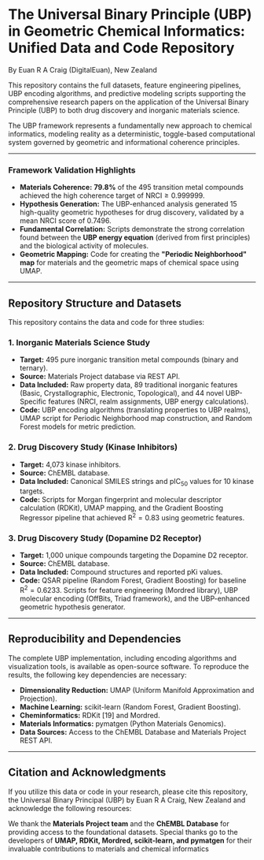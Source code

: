 # The Universal Binary Principle (UBP) in Geometric Chemical Informatics: Unified Data and Code Repository
By Euan R A Craig (DigitalEuan), New Zealand

This repository contains the full datasets, feature engineering pipelines, UBP encoding algorithms, and predictive modeling scripts supporting the comprehensive research papers on the application of the Universal Binary Principle (UBP) to both drug discovery and inorganic materials science.

The UBP framework represents a fundamentally new approach to chemical informatics, modeling reality as a deterministic, toggle-based computational system governed by geometric and informational coherence principles.

---

### Framework Validation Highlights

*   **Materials Coherence:** $\mathbf{79.8\%}$ of the 495 transition metal compounds achieved the high coherence target of $\text{NRCI} \geq 0.999999$.
*   **Hypothesis Generation:** The UBP-enhanced analysis generated 15 high-quality geometric hypotheses for drug discovery, validated by a mean NRCI score of 0.7496.
*   **Fundamental Correlation:** Scripts demonstrate the strong correlation found between the **UBP energy equation** (derived from first principles) and the biological activity of molecules.
*   **Geometric Mapping:** Code for creating the **"Periodic Neighborhood" map** for materials and the geometric maps of chemical space using UMAP.

---

## Repository Structure and Datasets

This repository contains the data and code for three studies:

### 1. Inorganic Materials Science Study
*   **Target:** 495 pure inorganic transition metal compounds (binary and ternary).
*   **Source:** Materials Project database via REST API.
*   **Data Included:** Raw property data, 89 traditional inorganic features (Basic, Crystallographic, Electronic, Topological), and 44 novel UBP-Specific features (NRCI, realm assignments, UBP energy calculations).
*   **Code:** UBP encoding algorithms (translating properties to UBP realms), UMAP script for Periodic Neighborhood map construction, and Random Forest models for metric prediction.

### 2. Drug Discovery Study (Kinase Inhibitors)
*   **Target:** 4,073 kinase inhibitors.
*   **Source:** ChEMBL database.
*   **Data Included:** Canonical SMILES strings and $\text{pIC}_{50}$ values for 10 kinase targets.
*   **Code:** Scripts for Morgan fingerprint and molecular descriptor calculation (RDKit), UMAP mapping, and the Gradient Boosting Regressor pipeline that achieved $\text{R}^{2}=0.83$ using geometric features.

### 3. Drug Discovery Study (Dopamine D2 Receptor)
*   **Target:** 1,000 unique compounds targeting the Dopamine D2 receptor.
*   **Source:** ChEMBL database.
*   **Data Included:** Compound structures and reported $\text{pKi}$ values.
*   **Code:** QSAR pipeline (Random Forest, Gradient Boosting) for baseline $\text{R}^{2}=0.6233$. Scripts for feature engineering (Mordred library), UBP molecular encoding (OffBits, Triad framework), and the UBP-enhanced geometric hypothesis generator.

---

## Reproducibility and Dependencies

The complete UBP implementation, including encoding algorithms and visualization tools, is available as open-source software. To reproduce the results, the following key dependencies are necessary:

*   **Dimensionality Reduction:** UMAP (Uniform Manifold Approximation and Projection).
*   **Machine Learning:** scikit-learn (Random Forest, Gradient Boosting).
*   **Cheminformatics:** RDKit [19] and Mordred.
*   **Materials Informatics:** pymatgen (Python Materials Genomics).
*   **Data Sources:** Access to the ChEMBL Database and Materials Project REST API.

---

## Citation and Acknowledgments

If you utilize this data or code in your research, please cite this repository, the Universal Binary Principal (UBP) by Euan R A Craig, New Zealand and acknowledge the following resources:

We thank the **Materials Project team** and the **ChEMBL Database** for providing access to the foundational datasets. Special thanks go to the developers of **UMAP, RDKit, Mordred, scikit-learn, and pymatgen** for their invaluable contributions to materials and chemical informatics
